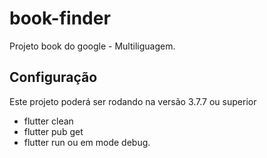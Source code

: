 # book-finder

Projeto book do google - Multiliguagem.

## Configuração

Este projeto poderá ser rodando na versão 3.7.7 ou superior

- flutter clean
- flutter pub get
- flutter run  ou em mode debug. 

